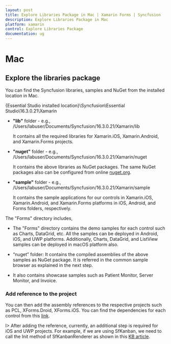 ```yaml
---
layout: post
title: Explore Libraries Package in Mac | Xamarin Forms | Syncfusion
description: Explore Libraries Package in Mac
platform: xamarin
control: Explore Libraries Package 
documentation: ug
---
```


# Mac

## Explore the libraries package

You can find the Syncfusion libraries, samples and NuGet from the installed location in Mac.

{Essential Studio installed location}\Syncfusion\Essential Studio\16.3.0.21\Xamarin

* **"lib"** folder - e.g., /Users/labuser/Documents/Syncfusion/16.3.0.21/Xamarin/lib

   It contains all the required libraries for Xamarin.iOS, Xamarin.Android, and Xamarin.Forms projects.

* **"nuget"** folder - e.g., /Users/labuser/Documents/Syncfusion/16.3.0.21/Xamarin/nuget

   It contains the above libraries as NuGet packages. The same NuGet packages also can be configured from online [nuget.org](https://api.nuget.org/v3/index.json).

* **"sample"** folder - e.g., /Users/labuser/Documents/Syncfusion/16.3.0.21/Xamarin/sample

   It contains the sample applications for our controls in Xamarin.iOS, Xamarin.Android, and Xamarin.Forms platforms in iOS, Android, and Forms folders, respectively.

The "Forms" directory includes,

* The "Forms" directory contains the demo samples for each control such as Charts, DataGrid, etc. All the samples can be deployed in Android, iOS, and UWP platforms. Additionally, Charts, DataGrid, and ListView samples can be deployed in macOS platform also.

* “nuget” folder: It contains the compiled assemblies of the above samples as NuGet package. It is referred in the common sample browser as explained in the next step.

* It also contains showcase samples such as Patient Monitor, Server Monitor, and Invoice.

### Add reference to the project

You can then add the assembly references to the respective projects such as PCL, XForms.Droid, XForms.iOS. You can find the dependencies for each control from this [link](https://help.syncfusion.com/xamarin/introduction/control-dependencies).

I> After adding the reference, currently, an additional step is required for iOS and UWP projects. For example, if we are using SfKanban, we need to call the Init method of SfKanbanRenderer as shown in this [KB article](https://www.syncfusion.com/kb/7171).